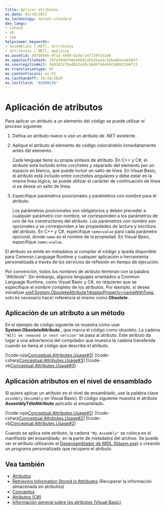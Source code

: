 ```yaml
---
title: Aplicar atributos
ms.date: 03/30/2017
ms.technology: dotnet-standard
dev_langs:
- csharp
- vb
- cpp
helpviewer_keywords:
- assemblies [.NET], attributes
- attributes [.NET], applying
ms.assetid: dd7604eb-9fa3-4b60-b2dd-b47739fa3148
ms.openlocfilehash: 24fe58ddf48e40b422652baa4c5bba86eea6b84f
ms.sourcegitcommit: 4a938327bad8b2e20cabd0f46a9dc50882596f13
ms.translationtype: HT
ms.contentlocale: es-ES
ms.lasthandoff: 10/28/2020
ms.locfileid: "92889236"
---
```

# <a name="apply-attributes"></a>Aplicación de atributos

Para aplicar un atributo a un elemento del código se puede utilizar el proceso siguiente:

1. Defina un atributo nuevo o use un atributo de .NET existente.

2. Aplique el atributo al elemento de código colocándolo inmediatamente antes del elemento.

     Cada lenguaje tiene su propia sintaxis de atributo. En C++ y C#, el atributo está incluido entre corchetes y separado del elemento por un espacio en blanco, que puede incluir un salto de línea. En Visual Basic, el atributo está incluido entre corchetes angulares y debe estar en la misma línea lógica; se puede utilizar el carácter de continuación de línea si se desea un salto de línea.

3. Especifique parámetros posicionales y parámetros con nombre para el atributo.

     Los parámetros *posicionales* son obligatorios y deben preceder a cualquier parámetro con nombre; se corresponden a los parámetros de uno de los constructores del atributo. Los parámetros *con nombre* son opcionales y se corresponden a las propiedades de lectura y escritura del atributo. En C++ y C#, especifique `name=value` para cada parámetro opcional, donde `name` es el nombre de la propiedad. En Visual Basic, especifique `name:=value`.

 El atributo se emite en metadatos al compilar el código y queda disponible para Common Language Runtime y cualquier aplicación o herramienta personalizada a través de los servicios de reflexión en tiempo de ejecución.

 Por convención, todos los nombres de atributo terminan con la palabra "Attribute". Sin embargo, algunos lenguajes orientados a Common Language Runtime, como Visual Basic y C#, no requieren que se especifique el nombre completo de los atributos. Por ejemplo, si desea inicializar <xref:System.ObsoleteAttribute?displayProperty=nameWithType>, solo es necesario hacer referencia al mismo como **Obsolete** .

## <a name="apply-an-attribute-to-a-method"></a>Aplicación de un atributo a un método

 En el ejemplo de código siguiente se muestra cómo usar **System.ObsoleteAttribute** , que marca el código como obsoleto. La cadena `"Will be removed in next version"` se pasa al atributo. Este atributo da lugar a una advertencia del compilador que muestra la cadena transferida cuando se llama al código que describe el atributo.

 [!code-cpp[Conceptual.Attributes.Usage#3](../../../samples/snippets/cpp/VS_Snippets_CLR/conceptual.attributes.usage/cpp/source1.cpp#3)]
 [!code-csharp[Conceptual.Attributes.Usage#3](../../../samples/snippets/csharp/VS_Snippets_CLR/conceptual.attributes.usage/cs/source1.cs#3)]
 [!code-vb[Conceptual.Attributes.Usage#3](../../../samples/snippets/visualbasic/VS_Snippets_CLR/conceptual.attributes.usage/vb/source1.vb#3)]

## <a name="apply-attributes-at-the-assembly-level"></a>Aplicación atributos en el nivel de ensamblado

 Si quiere aplicar un atributo en el nivel de ensamblado, use la palabra clave `assembly` (`Assembly` en Visual Basic). El código siguiente muestra el atributo **AssemblyTitleAttribute** aplicado al ensamblado.

 [!code-cpp[Conceptual.Attributes.Usage#2](../../../samples/snippets/cpp/VS_Snippets_CLR/conceptual.attributes.usage/cpp/source1.cpp#2)]
 [!code-csharp[Conceptual.Attributes.Usage#2](../../../samples/snippets/csharp/VS_Snippets_CLR/conceptual.attributes.usage/cs/source1.cs#2)]
 [!code-vb[Conceptual.Attributes.Usage#2](../../../samples/snippets/visualbasic/VS_Snippets_CLR/conceptual.attributes.usage/vb/source1.vb#2)]

 Cuando se aplica este atributo, la cadena `"My Assembly"` se coloca en el manifiesto del ensamblado, en la parte de metadatos del archivo. Se puede ver el atributo utilizando el [Desensamblador de MSIL (Ildasm.exe)](../../framework/tools/ildasm-exe-il-disassembler.md) o creando un programa personalizado que recupere el atributo.

## <a name="see-also"></a>Vea también

- [Atributos](index.md)
- [Retrieving Information Stored in Attributes](retrieving-information-stored-in-attributes.md) (Recuperar la información almacenada en atributos)
- [Conceptos](/cpp/windows/attributed-programming-concepts)
- [Atributos (C#)](../../csharp/programming-guide/concepts/attributes/index.md)
- [Información general sobre los atributos (Visual Basic)](../../visual-basic/programming-guide/concepts/attributes/index.md)
